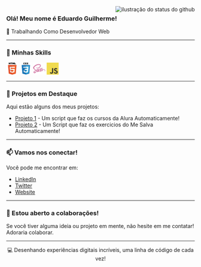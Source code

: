 <img align='right' src="https://github-readme-stats.vercel.app/api?username=egoficial&theme=dark&show_icons=true" alt="ilustração do status do github">

### Olá! Meu nome é Eduardo Guilherme!

<p>🔧 Trabalhando Como Desenvolvedor Web</p>

---

### 🚀 Minhas Skills

<code><img height="32" src="https://raw.githubusercontent.com/github/explore/80688e429a7d4ef2fca1e82350fe8e3517d3494d/topics/html/html.png" alt="HTML5"/></code>
<code><img height="32" src="https://raw.githubusercontent.com/github/explore/80688e429a7d4ef2fca1e82350fe8e3517d3494d/topics/css/css.png" alt="CSS"/></code>
<code><img height="32" src="https://raw.githubusercontent.com/github/explore/80688e429a7d4ef2fca1e82350fe8e3517d3494d/topics/sass/sass.png" alt="Sass"/></code>
<code><img height="32" src="https://raw.githubusercontent.com/github/explore/80688e429a7d4ef2fca1e82350fe8e3517d3494d/topics/javascript/javascript.png" alt="Javascript"/></code>

---

### 🌟 Projetos em Destaque

Aqui estão alguns dos meus projetos:

- [Projeto 1](https://github.com/egoficial/Alura-Maker) - Um script que faz os cursos da Alura Automaticamente!
- [Projeto 2](https://github.com/egoficial/Me-Salva-Maker) - Um Script que faz os exercicios do Me Salva Automaticamente!

---

### 📫 Vamos nos conectar!

Você pode me encontrar em:

- [LinkedIn](https://www.linkedin.com/in/seu-perfil/)
- [Twitter](https://twitter.com/seu_perfil)
- [Website](https://egoficial.github.io/portfolio)

---

### 🤝 Estou aberto a colaborações!

Se você tiver alguma ideia ou projeto em mente, não hesite em me contatar! Adoraria colaborar.

---

<p align="center">💻 Desenhando experiências digitais incríveis, uma linha de código de cada vez!</p>
